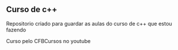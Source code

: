 ## Curso de c++

Repositorio criado para guardar as aulas do curso de c++ que estou fazendo

Curso pelo CFBCursos no youtube
